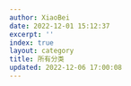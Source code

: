 ```yaml
---
author: XiaoBei
date: 2022-12-01 15:12:37
excerpt: ''
index: true
layout: category
title: 所有分类
updated: 2022-12-06 17:00:08
---
```

